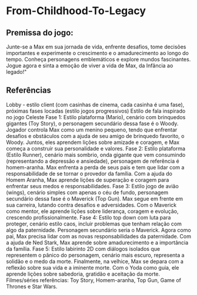 # From-Childhood-To-Legacy
## Premissa do jogo: 
Junte-se a Max em sua jornada de vida, enfrente desafios, tome decisões importantes e experimente o crescimento e o amadurecimento ao longo do tempo. Conheça personagens emblemáticos e explore mundos fascinantes. Jogue agora e sinta a emoção de viver a vida de Max, da Infância ao legado!"

## Referências
Lobby - estilo client (com casinhas de cinema, cada casinha é uma fase), próximas fases locadas (estilo jogos progressivos)
Estilo de fala inspirado no jogo Celeste
Fase 1: Estilo plataforma (Mario), cenário com brinquedos gigantes (Toy Story), o personagem secundário dessa fase é o Woody. Jogador controla Max como um menino pequeno, tendo que enfrentar desafios e obstáculos com a ajuda de seu amigo de brinquedo favorito, o Woody. Juntos, eles aprendem lições sobre amizade e coragem, e Max começa a construir sua personalidade e valores.
Fase 2: Estilo plataforma (Estilo Runner), cenário mais sombrio, onda gigante que vem consumindo (representando a depressão e ansiedade), personagem de referência é homem-aranha. Max enfrenta a perda de seus pais e tem que lidar com a responsabilidade de se tornar o provedor da família. Com a ajuda do Homem Aranha, Max aprende lições de superação e coragem para enfrentar seus medos e responsabilidades.
Fase 3: Estilo jogo de avião (wings), cenário simples com apenas o céu de fundo, personagem secundário dessa fase é o Maverick (Top Gun). Max segue em frente em sua carreira, lutando contra desafios e adversidades. Com o Maverick como mentor, ele aprende lições sobre liderança, coragem e evolução, crescendo profissionalmente.
Fase 4: Estilo top down com luta para proteger, cenário estilo caos, incluir problemas que tenham relação com algo da paternidade. Personagem secundário seria o Maverick. Agora como pai, Max precisa lidar com as novas responsabilidades da paternidade. Com a ajuda de Ned Stark, Max aprende sobre amadurecimento e a importância da família.
Fase 5: Estilo labirinto 2D com diálogos isolados que representem o pânico do personagem, cenário mais escuro, representa a solidão e o medo da morte. Finalmente, na velhice, Max se depara com a reflexão sobre sua vida e a iminente morte. Com o Yoda como guia, ele aprende lições sobre sabedoria, gratidão e aceitação da morte. 
Filmes/séries referências: Toy Story, Homem-aranha, Top Gun, Game of Thrones e Star Wars.

